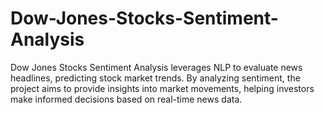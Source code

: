# Dow-Jones-Stocks-Sentiment-Analysis
Dow Jones Stocks Sentiment Analysis leverages NLP to evaluate news headlines, predicting stock market trends. By analyzing sentiment, the project aims to provide insights into market movements, helping investors make informed decisions based on real-time news data.
